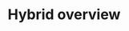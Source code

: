 ---
sidebar_label: "Hybrid overview"
title: "Hybrid overview"
id: hybrid-overview
description: Reference of all supported infrastructure and configurations for new Astro clusters on Google Cloud Platform (GCP).
sidebar_custom_props: { icon: 'img/gcp.png' }
---